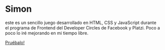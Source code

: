 # Simon

este es un sencillo juego desarrollado en HTML, CSS y JavaScript durante el programa de Frontend del Developer Circles de Facebook y Platzi. Poco a poco lo iré mejorando en mi tiempo libre.

[Pruébalo!](https://dcruzjs.github.io/simon/ "Pruébalo!")
